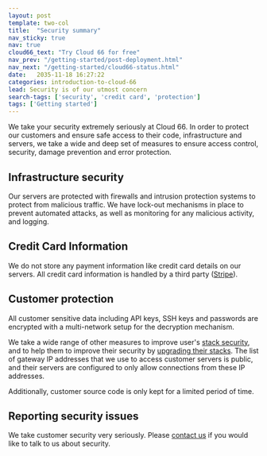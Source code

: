 ```yaml
---
layout: post
template: two-col
title:  "Security summary"
nav_sticky: true
nav: true
cloud66_text: "Try Cloud 66 for free"
nav_prev: "/getting-started/post-deployment.html"
nav_next: "/getting-started/cloud66-status.html"
date:   2035-11-18 16:27:22
categories: introduction-to-cloud-66
lead: Security is of our utmost concern
search-tags: ['security', 'credit card', 'protection']
tags: ['Getting started']
---
```


We take your security extremely seriously at Cloud 66. In order to protect our customers and ensure safe access to their code, infrastructure and servers, we take a wide and deep set of measures to ensure access control, security, damage prevention and error protection.

## Infrastructure security
Our servers are protected with firewalls and intrusion protection systems to protect from malicious traffic. We have lock-out mechanisms in place to prevent automated attacks, as well as monitoring for any malicious activity, and logging.

## Credit Card Information

We do not store any payment information like credit card details on our servers. All credit card information is handled by a third party ([Stripe](http://stripe.com/)).

## Customer protection

All customer sensitive data including API keys, SSH keys and passwords are encrypted with a multi-network setup for the decryption mechanism.

We take a wide range of other measures to improve user's [stack security](/stack-definition/network-configuration.html), and to help them to improve their security by [upgrading their stacks](/how-to/upgrade-packages.html). The list of gateway IP addresses that we use to access customer servers is public, and their servers are configured to only allow connections from these IP addresses.

Additionally, customer source code is only kept for a limited period of time.

## Reporting security issues

We take customer security very seriously. Please <a href="mailto:hello@cloud66.com">contact us</a> if you would like to talk to us about security.

